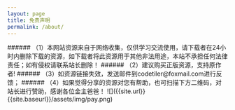 ```yaml
---
layout: page
title: 免责声明
permalink: /about/
---
```

<div class="text-center icon-button">
    <a class="" href="{{site.url}}{{site.baseurl}}/">
        <i class="fa fa-home fa-2x"></i>
    </a>
</div>
###### （1）本网站资源来自于网络收集，仅供学习交流使用，请下载者在24小时内删除下载的资源，如下载者将此资源用于其他非法用途，本站不承担任何法律责任；如有侵权请联系站长删除！
###### （2）建议购买正版资源，支持原作者!
###### （3）如资源链接失效，发送邮件到codetiler@foxmail.com进行反馈；
###### （4）如果觉得分享的资源对您有帮助，也可扫描下方二维码，对站长进行赞助，感谢各位金主爸爸！
![]({{site.url}}{{site.baseurl}}/assets/img/pay.png)